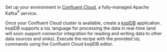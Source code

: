 Set up your environment in [Confluent Cloud](https://www.confluent.io/confluent-cloud/tryfree/?utm_source=github&utm_medium=ksqldb_recipes), a fully-managed Apache Kafka<sup>®</sup> service.

Once your Confluent Cloud cluster is available, create a [ksqlDB](https://ksqldb.io/) application. ksqlDB supports a `SQL` language for processing the data in real-time (and will soon support connector integration for reading and writing data to other data sources and sinks). Execute the recipe with the provided `SQL` commands using the Confluent Cloud ksqlDB editor. 